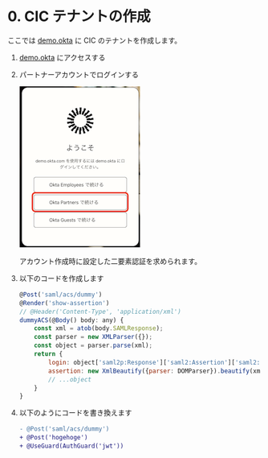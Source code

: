 # 0. CIC テナントの作成

ここでは [demo.okta](https://demo.okta.com) に CIC のテナントを作成します。

1. [demo.okta](https://demo.okta.com) にアクセスする

1. パートナーアカウントでログインする

   ![1-1](../pics/1-1.png)  

   アカウント作成時に設定した二要素認証を求められます。

1. 以下のコードを作成します

    ```javascript
    @Post('saml/acs/dummy')
    @Render('show-assertion')
    // @Header('Content-Type', 'application/xml')
    dummyACS(@Body() body: any) {
        const xml = atob(body.SAMLResponse);
        const parser = new XMLParser({});
        const object = parser.parse(xml);
        return {
            login: object['saml2p:Response']['saml2:Assertion']['saml2:Subject']['saml2:NameID'],
            assertion: new XmlBeautify({parser: DOMParser}).beautify(xml)
            // ...object
        }
    }
    ```

1. 以下のようにコードを書き換えます

   ```diff
   - @Post('saml/acs/dummy')
   + @Post('hogehoge')
   + @UseGuard(AuthGuard('jwt'))
   ```
